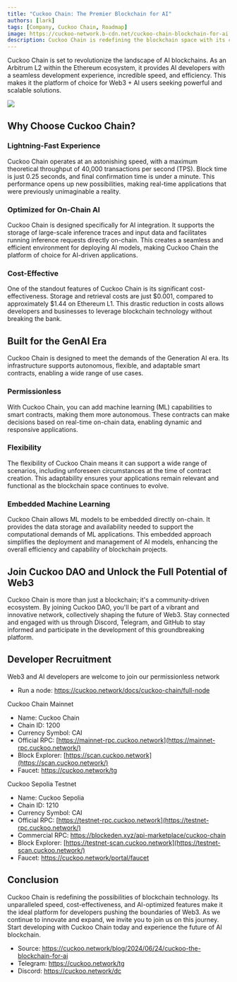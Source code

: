 ```yaml
---
title: "Cuckoo Chain: The Premier Blockchain for AI"
authors: [lark]
tags: [Company, Cuckoo Chain, Roadmap]
image: https://cuckoo-network.b-cdn.net/cuckoo-chain-blockchain-for-ai.webp
description: Cuckoo Chain is redefining the blockchain space with its cutting-edge infrastructure designed for AI and Web3. As an Arbitrum L2 within the Ethereum ecosystem, Cuckoo Chain offers blazing-fast transaction speeds, low costs, and robust AI capabilities, making it the ideal choice for developers and innovators in the Web3 space.
---
```


Cuckoo Chain is set to revolutionize the landscape of AI blockchains. As an Arbitrum L2 within the Ethereum ecosystem, it provides AI developers with a seamless development experience, incredible speed, and efficiency. This makes it the platform of choice for Web3 + AI users seeking powerful and scalable solutions.

![](https://cuckoo-network.b-cdn.net/cuckoo-chain-blockchain-for-ai.webp)

## Why Choose Cuckoo Chain?

### Lightning-Fast Experience

Cuckoo Chain operates at an astonishing speed, with a maximum theoretical throughput of 40,000 transactions per second (TPS). Block time is just 0.25 seconds, and final confirmation time is under a minute. This performance opens up new possibilities, making real-time applications that were previously unimaginable a reality.

### Optimized for On-Chain AI

Cuckoo Chain is designed specifically for AI integration. It supports the storage of large-scale inference traces and input data and facilitates running inference requests directly on-chain. This creates a seamless and efficient environment for deploying AI models, making Cuckoo Chain the platform of choice for AI-driven applications.

### Cost-Effective

One of the standout features of Cuckoo Chain is its significant cost-effectiveness. Storage and retrieval costs are just $0.001, compared to approximately $1.44 on Ethereum L1. This drastic reduction in costs allows developers and businesses to leverage blockchain technology without breaking the bank.

## Built for the GenAI Era

Cuckoo Chain is designed to meet the demands of the Generation AI era. Its infrastructure supports autonomous, flexible, and adaptable smart contracts, enabling a wide range of use cases.

### Permissionless

With Cuckoo Chain, you can add machine learning (ML) capabilities to smart contracts, making them more autonomous. These contracts can make decisions based on real-time on-chain data, enabling dynamic and responsive applications.

### Flexibility

The flexibility of Cuckoo Chain means it can support a wide range of scenarios, including unforeseen circumstances at the time of contract creation. This adaptability ensures your applications remain relevant and functional as the blockchain space continues to evolve.

### Embedded Machine Learning

Cuckoo Chain allows ML models to be embedded directly on-chain. It provides the data storage and availability needed to support the computational demands of ML applications. This embedded approach simplifies the deployment and management of AI models, enhancing the overall efficiency and capability of blockchain projects.

## Join Cuckoo DAO and Unlock the Full Potential of Web3

Cuckoo Chain is more than just a blockchain; it's a community-driven ecosystem. By joining Cuckoo DAO, you'll be part of a vibrant and innovative network, collectively shaping the future of Web3. Stay connected and engaged with us through Discord, Telegram, and GitHub to stay informed and participate in the development of this groundbreaking platform.

## Developer Recruitment

Web3 and AI developers are welcome to join our permissionless network

* Run a node: https://cuckoo.network/docs/cuckoo-chain/full-node

Cuckoo Chain Mainnet

- Name: Cuckoo Chain
- Chain ID: 1200
- Currency Symbol: CAI
- Official RPC: [https://mainnet-rpc.cuckoo.network](https://mainnet-rpc.cuckoo.network/)
- Block Explorer: [https://scan.cuckoo.network](https://scan.cuckoo.network/)
- Faucet: https://cuckoo.network/tg

Cuckoo Sepolia Testnet

- Name: Cuckoo Sepolia
- Chain ID: 1210
- Currency Symbol: CAI
- Official RPC: [https://testnet-rpc.cuckoo.network](https://testnet-rpc.cuckoo.network/)
- Commercial RPC: https://blockeden.xyz/api-marketplace/cuckoo-chain
- Block Explorer: [https://testnet-scan.cuckoo.network](https://testnet-scan.cuckoo.network/)
- Faucet: https://cuckoo.network/portal/faucet

## Conclusion

Cuckoo Chain is redefining the possibilities of blockchain technology. Its unparalleled speed, cost-effectiveness, and AI-optimized features make it the ideal platform for developers pushing the boundaries of Web3. As we continue to innovate and expand, we invite you to join us on this journey. Start developing with Cuckoo Chain today and experience the future of AI blockchain.

- Source: https://cuckoo.network/blog/2024/06/24/cuckoo-the-blockchain-for-ai
- Telegram: https://cuckoo.network/tg
- Discord: https://cuckoo.network/dc
